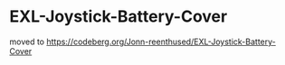 # EXL-Joystick-Battery-Cover
moved to https://codeberg.org/Jonn-reenthused/EXL-Joystick-Battery-Cover
